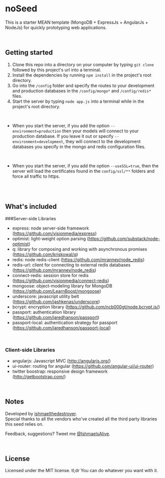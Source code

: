 # noSeed

This is a starter MEAN template (MongoDB + ExpressJs + AngularJs + NodeJs) for quickly prototyping web applications.

<br />

## Getting started
1. Clone this repo into a directory on your computer by typing `git clone` followed by this project's url into a terminal. <br />
2. Install the dependencies by running `npm install` in the project's root directory. <br />
3. Go into the `/config` folder and specify the routes to your development and production databases in the `/config/mongo*` and `/config/redis*` files. <br />
4. Start the server by typing `node app.js` into a terminal while in the project's root directory.

<br />

* When you start the server, if you add the option `--environment=production` then your models will connect to your production database. If you leave it out or specify `--environment=development`, they will connect to the development databases you specify in the mongo and redis configuration files.

<br />

* When you start the server, if you add the option `--useSSL=true`, then the server will load the certificates found in the `config/ssl/**` folders and force all traffic to https.

<br /><br />

## What's included
###Server-side Libraries
- express: node server-side framework (https://github.com/visionmedia/express) <br />
- optimist: light-weight option parsing (https://github.com/substack/node-optimist) <br />
- q: library for composing and working with asynchronous promises (https://github.com/kriskowal/q) <br />
- redis: node redis-client (https://github.com/mranney/node_redis) <br />
- redis-url: client for connecting to external redis databases (https://github.com/mranney/node_redis) <br />
- connect-redis: session store for redis (https://github.com/visionmedia/connect-redis) <br />
- mongoose: object-modeling library for MongoDB (https://github.com/LearnBoost/mongoose) <br />
- underscore: javascript utility belt (https://github.com/jashkenas/underscore) <br />
- bcrypt: encryption library (https://github.com/ncb000gt/node.bcrypt.js/) <br />
- passport: authentication library (https://github.com/jaredhanson/passport) <br />
- passport-local: authentication strategy for passport (https://github.com/jaredhanson/passport-local) <br />

<br />

### Client-side Libraries
- angularjs: Javascript MVC (http://angularjs.org/) <br />
- ui-router: routing for angular (https://github.com/angular-ui/ui-router) <br />
- twitter boostrap: responsive design framework (http://getbootstrap.com/) <br />

<br />

## Notes
Developed by <a href='http://twitter.com/ishmaelsalive'>ishmaelthedestroyer</a>. <br />
Special thanks to all the vendors who've created all the third party libraries this seed relies on. <br />

Feedback, suggestions? Tweet me <a href='http://twitter.com/ishmaelsalive'>@IshmaelsAlive</a>. <br />

<br />

## License
Licensed under the MIT license. tl;dr You can do whatever you want with it.